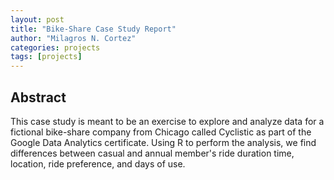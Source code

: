 ```yaml
---
layout: post
title: "Bike-Share Case Study Report"
author: "Milagros N. Cortez"
categories: projects
tags: [projects]
---
```

## Abstract

This case study is meant to be an exercise to explore and analyze data for a fictional bike-share company from Chicago called
Cyclistic as part of the Google Data Analytics certificate. Using R to perform the analysis, we find differences between casual and
annual member's ride duration time, location, ride preference, and days of use.

